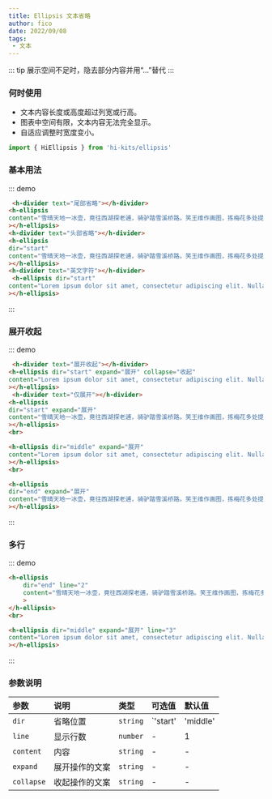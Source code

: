 ```yaml
---
title: Ellipsis 文本省略
author: fico
date: 2022/09/08
tags:
 - 文本
---
```

::: tip
展示空间不足时，隐去部分内容并用“...”替代
:::

### 何时使用
 - 文本内容长度或高度超过列宽或行高。
 - 图表中空间有限，文本内容无法完全显示。
 - 自适应调整时宽度变小。
```ts
import { HiEllipsis } from 'hi-kits/ellipsis'
```

### 基本用法

::: demo
```html
 <h-divider text="尾部省略"></h-divider>
<h-ellipsis
content="雪晴天地一冰壶，竟往西湖探老逋，骑驴踏雪溪桥路。笑王维作画图，拣梅花多处提壶。对酒看花笑，无钱当剑沽，醉倒在西湖！"
></h-ellipsis>
<h-divider text="头部省略"></h-divider>
<h-ellipsis
dir="start"
content="雪晴天地一冰壶，竟往西湖探老逋，骑驴踏雪溪桥路。笑王维作画图，拣梅花多处提壶。对酒看花笑，无钱当剑沽，醉倒在西湖！"
></h-ellipsis>
<h-divider text="英文字符"></h-divider>
 <h-ellipsis dir="start"
content="Lorem ipsum dolor sit amet, consectetur adipiscing elit. Nulla sagittis tellus ut turpis condimentum, ut dignissim lacus tincidunt. Cras dolor metus, ultrices condimentum sodales sit amet, pharetra sodales eros. Phasellus vel felis tellus. Mauris rutrum ligula nec dapibus feugiat. In vel dui laoreet, commodo augue id, lacus."
></h-ellipsis>

```
:::


### 展开收起

::: demo
```html
 <h-divider text="展开收起"></h-divider>
<h-ellipsis dir="start" expand="展开" collapse="收起"
content="Lorem ipsum dolor sit amet, consectetur adipiscing elit. Nulla sagittis tellus ut turpis condimentum, ut dignissim lacus tincidunt. Cras dolor metus, ultrices condimentum sodales sit amet, pharetra sodales eros. Phasellus vel felis tellus. Mauris rutrum ligula nec dapibus feugiat. In vel dui laoreet, commodo augue id, lacus."
></h-ellipsis>
 <h-divider text="仅展开"></h-divider>
<h-ellipsis
dir="start" expand="展开"
content="雪晴天地一冰壶，竟往西湖探老逋，骑驴踏雪溪桥路。笑王维作画图，拣梅花多处提壶。对酒看花笑，无钱当剑沽，醉倒在西湖！"
></h-ellipsis>
<br>

<h-ellipsis dir="middle" expand="展开"
content="Lorem ipsum dolor sit amet, consectetur adipiscing elit. Nulla sagittis tellus ut turpis condimentum, ut dignissim lacus tincidunt. Cras dolor metus, ultrices condimentum sodales sit amet, pharetra sodales eros. Phasellus vel felis tellus. Mauris rutrum ligula nec dapibus feugiat. In vel dui laoreet, commodo augue id, pulvinarlacus."
></h-ellipsis>
<br>

<h-ellipsis
dir="end" expand="展开"
content="雪晴天地一冰壶，竟往西湖探老逋，骑驴踏雪溪桥路。笑王维作画图，拣梅花多处提壶。对酒看花笑，无钱当剑沽，醉倒在西湖！"
></h-ellipsis>
```
:::

### 多行

::: demo
```html
<h-ellipsis
    dir="end" line="2"
    content="雪晴天地一冰壶，竟往西湖探老逋，骑驴踏雪溪桥路。笑王维作画图，拣梅花多处提壶。对酒看花笑，无钱当剑沽，醉倒在西湖！雪晴天地一冰壶，竟往西湖探老逋，骑驴踏雪溪桥路。笑王维作画图，拣梅花多处提壶。对酒看花笑，无钱当剑沽，醉倒在西湖"
    >
</h-ellipsis>
<br>

<h-ellipsis dir="middle" expand="展开" line="3"
content="Lorem ipsum dolor sit amet, consectetur adipiscing elit. Nulla sagittis tellus ut turpis condimentum, ut dignissim lacus tincidunt. Cras dolor metus, ultrices condimentum sodales sit amet, pharetra sodales eros. Phasellus vel felis tellus. Mauris rutrum ligula nec dapibus feugiat. In vel dui laoreet, commodo augue id, pulvinarlacus."
></h-ellipsis>

```
:::
### 参数说明

|参数|说明|类型|可选值|默认值
|:--|:--|:--|:-----|:---
| `dir`| 省略位置 |  `string` | `'start' | 'middle' | 'end'`| `end`
| `line`| 显示行数 |  `number` | - | 1
| `content`| 内容 |  `string` | - | -
| `expand`| 展开操作的文案 |  `string` | - | -
| `collapse`| 收起操作的文案 |  `string` | - | -
